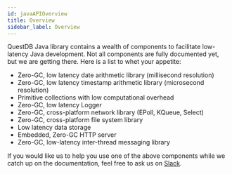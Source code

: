 ```yaml
---
id: javaAPIOverview
title: Overview
sidebar_label: Overview
---
```


QuestDB Java library contains a wealth of components to facilitate low-latency
Java development. Not all components are fully documented yet, but we are
getting there. Here is a list to whet your appetite:

- Zero-GC, low latency date arithmetic library (millisecond resolution)
- Zero-GC, low latency timestamp arithmetic library (microsecond resolution)
- Primitive collections with low computational overhead
- Zero-GC, low latency Logger
- Zero-GC, cross-platform network library (EPoll, KQueue, Select)
- Zero-GC, cross-platform file system library
- Low latency data storage
- Embedded, Zero-GC HTTP server
- Zero-GC, low-latency inter-thread messaging library

If you would like us to help you use one of the above components while we catch
up on the documentation, feel free to ask us on
[Slack](https://questdb.slack.com).
